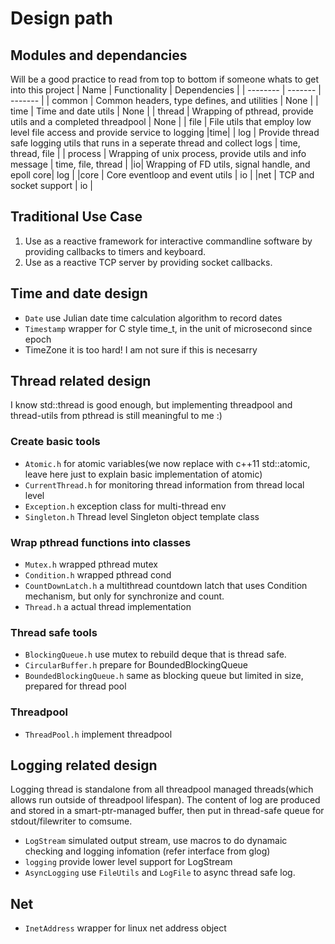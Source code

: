 # Design path

## Modules and dependancies
Will be a good practice to read from top to bottom if someone whats to get into this project
| Name | Functionality | Dependencies |
| -------- | ------- |  ------- |
| common | Common headers, type defines, and utilities | None |
| time | Time and date utils | None |
| thread | Wrapping of pthread, provide utils and a completed threadpool | None |
| file | File utils that employ low level file access and provide service to logging |time|
| log | Provide thread safe logging utils that runs in a seperate thread and collect logs | time, thread, file |
| process | Wrapping of unix process, provide utils and info message | time, file, thread |
|io| Wrapping of FD utils, signal handle, and epoll core| log |
|core | Core eventloop and event utils | io |
|net | TCP and socket support | io |

## Traditional Use Case
1. Use as a reactive framework for interactive commandline software by providing callbacks to timers and keyboard.
2. Use as a reactive TCP server by providing socket callbacks.


## Time and date design
+ `Date` use Julian date time calculation algorithm to record dates
+ `Timestamp` wrapper for C style time_t, in the unit of microsecond since epoch
+ TimeZone it is too hard! I am not sure if this is necesarry

## Thread related design
I know std::thread is good enough, but implementing threadpool and thread-utils from pthread is still meaningful to me :)
### Create basic tools 
+ `Atomic.h` for atomic variables(we now replace with c++11 std::atomic, leave here just to explain basic implementation of atomic)
+ `CurrentThread.h` for monitoring thread information from thread local level
+ `Exception.h` exception class for multi-thread env
+ `Singleton.h` Thread level Singleton object template class
### Wrap pthread functions into classes
+ `Mutex.h` wrapped pthread mutex
+ `Condition.h` wrapped pthread cond
+ `CountDownLatch.h` a multithread countdown latch that uses Condition mechanism, but only for synchronize and count.
+ `Thread.h` a actual thread implementation
### Thread safe tools
+ `BlockingQueue.h` use mutex to rebuild deque that is thread safe.
+ `CircularBuffer.h` prepare for BoundedBlockingQueue
+ `BoundedBlockingQueue.h` same as blocking queue but limited in size, prepared for thread pool
### Threadpool
+ `ThreadPool.h` implement threadpool

## Logging related design
Logging thread is standalone from all threadpool managed threads(which allows run outside of threadpool lifespan). The content of log are produced and stored in a smart-ptr-managed buffer, then put in thread-safe queue for stdout/filewriter to comsume. 
+ `LogStream` simulated output stream, use macros to do dynamaic checking and logging infomation
(refer interface from glog)
+ `logging` provide lower level support for LogStream
+ `AsyncLogging` use `FileUtils` and `LogFile` to async thread safe log.



## Net
+ `InetAddress` wrapper for linux net address object
